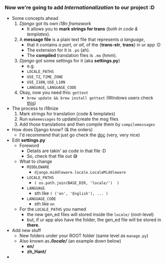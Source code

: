 
### Now we're going to add ***Internationalization*** to our project :D 
- Some concepts ahead
    1. *Django* got its own *i18n framework* 
        - It allows you to **mark strings for trans** (*both in code & templates*).
    2. A **message file** is a plain text file that represents *a language*, 
        - that it contains *a part, or all*, of the {**trans-str**, **trans**} in ur app :D 
        - The extension for it is ```.po``` (ah).
        - The **compiled** translation files is ```.mo``` (hmm).
    3. *Django* got some settings for it (aka **settings.py**)
        - e.g. 
        - ```LOCALE_PATHS```
        - ```USE_TZ```, ```TIME_ZONE```
        - ```USE_I18N```, ```USE_L10N```
        - ```LANGUAGE```, ```LANGUAGE_CODE```
    4. Okay, now you need this: ```gettext``` 
        - ```brew update && brew install gettext``` (Windows users check [this](https://docs.djangoproject.com/en/2.0/topics/i18n/translation/#gettext-on-windows))
- The process to i18nize 
    1. Mark strings for translation (code & templates)
    2. Run ```makemessages``` to update|create the msg files
    3. Add those translations and then compile them by ```compilemessages```
- How does Django know? (& the orders)
    - I'd recommend that just go check the [doc](https://docs.djangoproject.com/en/2.1/topics/i18n/translation/#how-django-discovers-language-preference) (very, very nice)
- Edit **settings.py** 
    - Foreword
        - Details are takin' as code in that file :D
        - So, check that file out 😅
    - What to change
        - ```MIDDLEWARE```
            - ```django.middleware.locale.LocaleMiddleware```
        - ```LOCALE_PATHS```
            - ```( os.path.join(BASE_DIR, 'locale/')  )```
        - ```LANGUAGE```
            - sth like ```( ('en', 'English'), ... )```
        - ```LANGUAGE_CODE``` 
            - sth like ```en```
    - For the ```LOCALE_PATHS``` you named 
        - the new gen_ed files will stored inside the ```locale/``` (root-level)
        - but, if ur app also have the folder, the gen_ed file will be stored in **there**.
- Add new stuff
    - New folders under your ROOT folder (same level as ```manage.py```)
    - Also known as ***/locale/*** (an example down below)
        - **en/**
        - **zh_Hant/**
- 